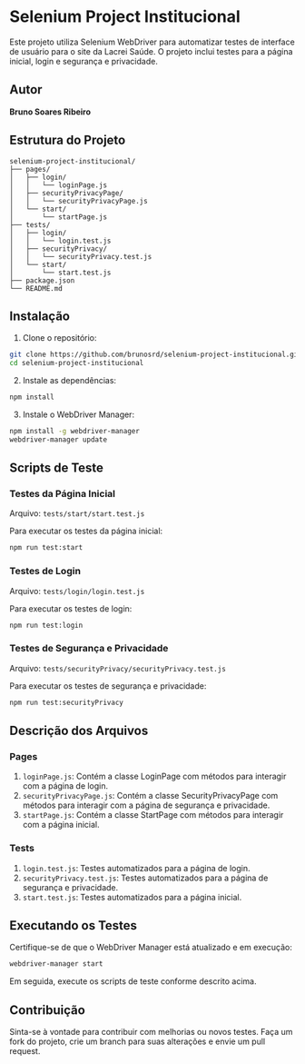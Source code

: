 # Selenium Project Institucional

Este projeto utiliza Selenium WebDriver para automatizar testes de interface de usuário para o site da Lacrei Saúde. O projeto inclui testes para a página inicial, login e segurança e privacidade.

## Autor

**Bruno Soares Ribeiro**

## Estrutura do Projeto

```plaintext
selenium-project-institucional/
├── pages/
│   ├── login/
│   │   └── loginPage.js
│   ├── securityPrivacyPage/
│   │   └── securityPrivacyPage.js
│   └── start/
│       └── startPage.js
├── tests/
│   ├── login/
│   │   └── login.test.js
│   ├── securityPrivacy/
│   │   └── securityPrivacy.test.js
│   └── start/
│       └── start.test.js
├── package.json
└── README.md
```

## Instalação

1. Clone o repositório:

```bash
git clone https://github.com/brunosrd/selenium-project-institucional.git
cd selenium-project-institucional
```

2. Instale as dependências:

```bash
npm install
```

3. Instale o WebDriver Manager:

```bash
npm install -g webdriver-manager
webdriver-manager update
```

## Scripts de Teste

### Testes da Página Inicial

Arquivo: `tests/start/start.test.js`

Para executar os testes da página inicial:

```bash
npm run test:start
```

### Testes de Login

Arquivo: `tests/login/login.test.js`

Para executar os testes de login:

```bash
npm run test:login
```

### Testes de Segurança e Privacidade

Arquivo: `tests/securityPrivacy/securityPrivacy.test.js`

Para executar os testes de segurança e privacidade:

```bash
npm run test:securityPrivacy
```

## Descrição dos Arquivos

### Pages
1. `loginPage.js`: Contém a classe LoginPage com métodos para interagir com a página de login.
2. `securityPrivacyPage.js`: Contém a classe SecurityPrivacyPage com métodos para interagir com a página de segurança e privacidade.
3. `startPage.js`: Contém a classe StartPage com métodos para interagir com a página inicial.

### Tests
1. `login.test.js`: Testes automatizados para a página de login.
2. `securityPrivacy.test.js`: Testes automatizados para a página de segurança e privacidade.
3. `start.test.js`: Testes automatizados para a página inicial.

## Executando os Testes

Certifique-se de que o WebDriver Manager está atualizado e em execução:

```bash
webdriver-manager start
```

Em seguida, execute os scripts de teste conforme descrito acima.

## Contribuição

Sinta-se à vontade para contribuir com melhorias ou novos testes. Faça um fork do projeto, crie um branch para suas alterações e envie um pull request.
